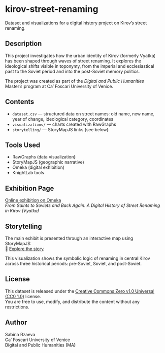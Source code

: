 # kirov-street-renaming
Dataset and visualizations for a digital history project on Kirov’s street renaming.

## Description

This project investigates how the urban identity of Kirov (formerly Vyatka) has been shaped through waves of street renaming. It explores the ideological shifts visible in toponymy, from the imperial and ecclesiastical past to the Soviet period and into the post-Soviet memory politics.

The project was created as part of the *Digital and Public Humanities* Master’s program at Ca’ Foscari University of Venice.

## Contents

- `dataset.csv` — structured data on street names: old name, new name, year of change, ideological category, coordinates
- `visualizations/` — charts created with RawGraphs
- `storytelling/` — StoryMapJS links (see below)


## Tools Used

- RawGraphs (data visualization)
- StoryMapJS (geographic narrative)
- Omeka (digital exhibition)
- KnightLab tools

## Exhibition Page

[Online exhibition on Omeka](https://renamedstreets.omeka.net/exhibits/show/kirov-streets/kirov-streets-web)  
*From Saints to Soviets and Back Again: A Digital History of Street Renaming in Kirov (Vyatka)*
## Storytelling

The main exhibit is presented through an interactive map using StoryMapJS:  
🔗 [Explore the story](https://uploads.knightlab.com/storymapjs/4ff8b19536a43b9a45a473d3f1c9cf15/exam-1/index.html)

This visualization shows the symbolic logic of renaming in central Kirov across three historical periods: pre-Soviet, Soviet, and post-Soviet.


## License

This dataset is released under the [Creative Commons Zero v1.0 Universal (CC0 1.0)](https://creativecommons.org/publicdomain/zero/1.0/) license.  
You are free to use, modify, and distribute the content without any restrictions.

## Author

Sabina Rzaeva  
Ca’ Foscari University of Venice  
Digital and Public Humanities (MA)
